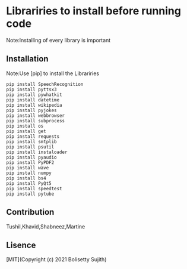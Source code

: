 # Librariries to install before running code

Note:Installing of every library is important

## Installation
Note:Use [pip] to install the Librariries


```
pip install SpeechRecognition
pip install pyttsx3
pip install pywhatkit
pip install datetime
pip install wikipedia
pip install pyjokes
pip install webbrowser
pip install subprocess
pip install os
pip install get
pip install requests
pip install smtplib
pip install psutil
pip install instaloader
pip install pyaudio
pip install PyPDF2
pip install wave
pip install numpy
pip install bs4 
pip install PyQt5
pip install speedtest
pip install pytube
```
## Contribution
Tushil,Khavid,Shabneez,Martine

## Lisence
[MIT](Copyright (c) 2021 Bolisetty Sujith)


